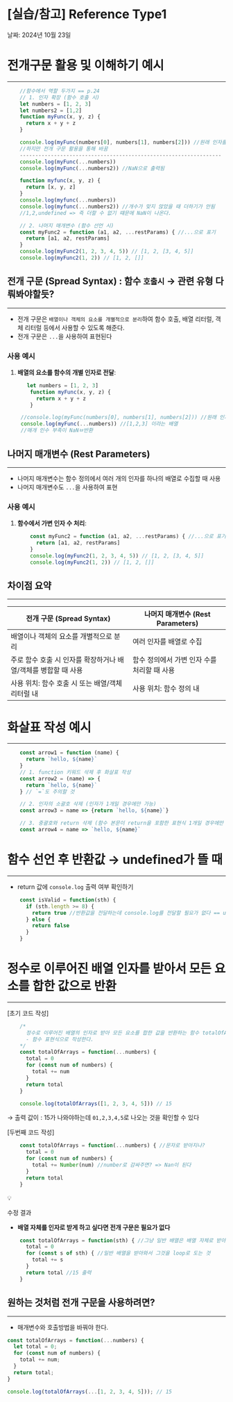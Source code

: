 # [실습/참고] Reference Type1

날짜: 2024년 10월 23일

# 전개구문 활용 및 이해하기 예시

---

```jsx
    //함수에서 역할 두가지 == p.24 
    // 1. 인자 확장 (함수 호출 시)
    let numbers = [1, 2, 3]
    let numbers2 = [1,2]
    function myFunc(x, y, z) {
      return x + y + z
    }

    console.log(myFunc(numbers[0], numbers[1], numbers[2])) //원래 인자를 이런식으로 썻어야했는데
    //하지만 전개 구문 활용을 통해 바꿈
    -----------------------------------------------------------------
    console.log(myFunc(...numbers))
    console.log(myFunc(...numbers2)) //NaN으로 출력됨

    function myfunc(x, y, z) {
      return [x, y, z]
    }
    console.log(myfunc(...numbers))
    console.log(myfunc(...numbers2)) //개수가 맞지 않았을 때 더하기가 안됨
    //1,2,undefined => 즉 더할 수 없기 떄문에 NaN이 나온다.

    // 2. 나머지 매개변수 (함수 선언 시)
    const myFunc2 = function (a1, a2, ...restParams) { //...으로 표기
      return [a1, a2, restParams]
    }
    console.log(myFunc2(1, 2, 3, 4, 5)) // [1, 2, [3, 4, 5]]
    console.log(myFunc2(1, 2)) // [1, 2, []]
```

## 전개 구문 (Spread Syntax) : 함수 `호출시` → 관련 유형 다뤄봐야할듯?

---

- 전개 구문은 `배열이나 객체의 요소를 개별적으로 분리`하여 함수 호출, 배열 리터럴, 객체 리터럴 등에서 사용할 수 있도록 해준다.
- 전개 구문은 `...`을 사용하여 표현된다

### 사용 예시

1. **배열의 요소를 함수의 개별 인자로 전달**:
    
    ```jsx
       let numbers = [1, 2, 3]
        function myFunc(x, y, z) {
          return x + y + z
        }
    
     //console.log(myFunc(numbers[0], numbers[1], numbers[2])) //원래 인자를 이런식으로 
     console.log(myFunc(...numbers)) //[1,2,3] 이라는 배열
     //매개 인수 부족이 NaNㅂ반환
    
    ```
    

## 나머지 매개변수 (Rest Parameters)

---

- 나머지 매개변수는 함수 정의에서 여러 개의 인자를 하나의 배열로 수집할 때 사용
- 나머지 매개변수도 `...`을 사용하여 표현

### 사용 예시

1. **함수에서 가변 인자 수 처리**:
    
    ```jsx
        const myFunc2 = function (a1, a2, ...restParams) { //...으로 표기
          return [a1, a2, restParams]
        }
        console.log(myFunc2(1, 2, 3, 4, 5)) // [1, 2, [3, 4, 5]]
        console.log(myFunc2(1, 2)) // [1, 2, []]
    ```
    

## 차이점 요약

---

| **전개 구문 (Spread Syntax)** | **나머지 매개변수 (Rest Parameters)** |
| --- | --- |
| 배열이나 객체의 요소를 개별적으로 분리 | 여러 인자를 배열로 수집 |
| 주로 함수 호출 시 인자를 확장하거나 배열/객체를 병합할 때 사용 | 함수 정의에서 가변 인자 수를 처리할 때 사용 |
| 사용 위치: 함수 호출 시 또는 배열/객체 리터럴 내 | 사용 위치: 함수 정의 내 |

# 화살표 작성 예시

---

```jsx
    const arrow1 = function (name) {
      return `hello, ${name}`
    }
    // 1. function 키워드 삭제 후 화살표 작성
    const arrow2 = (name) => {
      return `hello, ${name}`
    } // `=`도 주의할 것

    // 2. 인자의 소괄호 삭제 (인자가 1개일 경우에만 가능)
    const arrow3 = name => {return `hello, ${name}`}

    // 3. 중괄호와 return 삭제 (함수 본문이 return을 포함한 표현식 1개일 경우에만 가능)
    const arrow4 = name => `hello, ${name}`
```

# 함수 선언 후 반환값 → undefined가 뜰 때

---

- return 값에 `console.log` 출력 여부 확인하기

```jsx
    const isValid = function(sth) {
      if (sth.length >= 8) {
        return true //반환값을 전달하는데 console.log를 전달할 필요가 없다 == undefined가 뜸
      } else {
        return false
      }
    }
```

# 정수로 이루어진 배열 인자를 받아서 모든 요소를 합한 값으로 반환

---

[초기 코드 작성]

```jsx
    /*
      정수로 이루어진 배열의 인자로 받아 모든 요소를 합한 값을 반환하는 함수 totalOfArrays 함수를 작성하시오.
      - 함수 표현식으로 작성한다.
    */
    const totalOfArrays = function(...numbers) {
      total = 0
      for (const num of numbers) {
        total += num
      }
      return total
    }

    console.log(totalOfArrays([1, 2, 3, 4, 5])) // 15
```

→ 출력 값이 : 15가 나와야하는데 `01,2,3,4,5`로 나오는 것을 확인할 수 있다

[두번째 코드 작성]

```jsx
    const totalOfArrays = function(...numbers) { //문자로 받아지나?
      total = 0
      for (const num of numbers) {
        total += Number(num) //number로 감싸주면? => Nan이 된다
      }
      return total
    }
```

<aside>
💡

수정 결과

</aside>

- **배열 자체를 인자로 받게 하고 싶다면 전개 구문은 필요가 없다**

```jsx
    const totalOfArrays = function(sth) { //그냥 일반 배열은 배열 자체로 받아진다
      total = 0 
      for (const s of sth) { //일반 배열을 받아와서 그것을 loop로 도는 것
        total += s
      }
      return total //15 출력
    }

```

## 원하는 것처럼 전개 구문을 사용하려면?

---

- 매개변수와 호출방법을 바꿔야 한다.

```jsx
const totalOfArrays = function(...numbers) {
  let total = 0;
  for (const num of numbers) {
    total += num;
  }
  return total;
}

console.log(totalOfArrays(...[1, 2, 3, 4, 5])); // 15
```